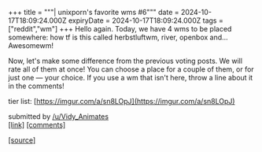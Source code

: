 +++
title = """| unixporn's favorite wms #6"""
date = 2024-10-17T18:09:24.000Z
expiryDate = 2024-10-17T18:09:24.000Z
tags = ["reddit","wm"]
+++
Hello again. Today, we have 4 wms to be placed somewhere: how tf is this called herbstluftwm, river, openbox and... Awesomewm!

Now, let's make some difference from the previous voting posts. We will rate all of them at once! You can choose a place for a couple of them, or for just one — your choice. If you use a wm that isn't here, throw a line about it in the comments!

tier list: [https://imgur.com/a/sn8LOpJ](https://imgur.com/a/sn8LOpJ)

submitted by [/u/Vidy\_Animates](https://www.reddit.com/user/Vidy_Animates)  
[\[link\]](https://www.reddit.com/r/unixporn/comments/1g5xc8q/unixporns_favorite_wms_6/) [\[comments\]](https://www.reddit.com/r/unixporn/comments/1g5xc8q/unixporns_favorite_wms_6/)

[[source]](https://www.reddit.com/r/unixporn/comments/1g5xc8q/unixporns_favorite_wms_6/)
